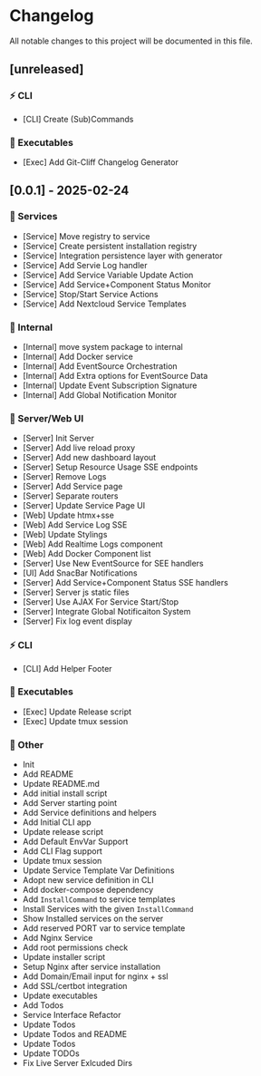 # Changelog

All notable changes to this project will be documented in this file.

## [unreleased]

### ⚡ CLI

- [CLI] Create (Sub)Commands

### 🏃 Executables

- [Exec] Add Git-Cliff Changelog Generator

## [0.0.1] - 2025-02-24

### 🚀 Services

- [Service] Move registry to service
- [Service] Create persistent installation registry
- [Service] Integration persistence layer with generator
- [Service] Add Servie Log handler
- [Service] Add Service Variable Update Action
- [Service] Add Service+Component Status Monitor
- [Service] Stop/Start Service Actions
- [Service] Add Nextcloud Service Templates

### 💼 Internal

- [Internal] move system package to internal
- [Internal] Add Docker service
- [Internal] Add EventSource Orchestration
- [Internal] Add Extra options for EventSource Data
- [Internal] Update Event Subscription Signature
- [Internal] Add Global Notification Monitor

### 🤖 Server/Web UI

- [Server] Init Server
- [Server] Add live reload proxy
- [Server] Add new dashboard layout
- [Server] Setup Resource Usage SSE endpoints
- [Server] Remove Logs
- [Server] Add Service page
- [Server] Separate routers
- [Server] Update Service Page UI
- [Web] Update htmx+sse
- [Web] Add Service Log SSE
- [Web] Update Stylings
- [Web] Add Realtime Logs component
- [Web] Add Docker Component list
- [Server] Use New EventSource for SEE handlers
- [UI] Add SnacBar Notifications
- [Server] Add Service+Component Status SSE handlers
- [Server] Server js static files
- [Server] Use AJAX For Service Start/Stop
- [Server] Integrate Global Notificaiton System
- [Server] Fix log event display

### ⚡ CLI

- [CLI] Add Helper Footer

### 🏃 Executables

- [Exec] Update Release script
- [Exec] Update tmux session

### 💼 Other

- Init
- Add README
- Update README.md
- Add initial install script
- Add Server starting point
- Add Service definitions and helpers
- Add Initial CLI app
- Update release script
- Add Default EnvVar Support
- Add CLI Flag support
- Update tmux session
- Update Service Template Var Definitions
- Adopt new service definition in CLI
- Add docker-compose dependency
- Add `InstallCommand` to service templates
- Install Services with the given `InstallCommand`
- Show Installed services on the server
- Add reserved PORT var to service template
- Add Nginx Service
- Add root permissions check
- Update installer script
- Setup Nginx after service installation
- Add Domain/Email input for nginx + ssl
- Add SSL/certbot integration
- Update executables
- Add Todos
- Service Interface Refactor
- Update Todos
- Update Todos and README
- Update Todos
- Update TODOs
- Fix Live Server Exlcuded Dirs

<!-- built with ❤️ -->
